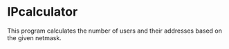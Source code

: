 # IPcalculator

This program calculates the number of users and their addresses based on the given netmask.
